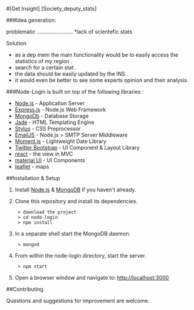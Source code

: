#[Get Insight] [Society_deputy_stats] 

###Idea generation:

problematic
........................
*lack of scientefic stats

Solution

- as a dep mem the main functionality would be to easily access the statistics of my region .
- search for a certain stat .
- the data should be easily updated by the INS .
- it would even be better to see some experts opinion and their analysis.


###Node-Login is built on top of the following libraries :

* [Node.js](http://nodejs.org/) - Application Server
* [Express.js](http://expressjs.com/) - Node.js Web Framework
* [MongoDb](http://mongodb.org/) - Database Storage
* [Jade](http://jade-lang.com/) - HTML Templating Engine
* [Stylus](http://stylus-lang.com/) - CSS Preprocessor
* [EmailJS](http://github.com/eleith/emailjs) - Node.js > SMTP Server Middleware
* [Moment.js](http://momentjs.com/) - Lightweight Date Library
* [Twitter Bootstrap](http://twitter.github.com/bootstrap/) - UI Component & Layout Library
* [react](http://twitter.github.com/bootstrap/) - the view in MVC
* [material UI](material-ui.com) - UI Components 
* [leaflet](leafletjs.com) - maps

##Installation & Setup
1. Install [Node.js](https://nodejs.org/) & [MongoDB](https://www.mongodb.org/) if you haven't already.
2. Clone this repository and install its dependencies.
		
		> download the project
		> cd node-login
		> npm install
		
3. In a separate shell start the MongoDB daemon.

		> mongod

4. From within the node-login directory, start the server.

		> npm start
		
5. Open a browser window and navigate to: [http://localhost:3000](http://localhost:3000)



##Contributing

Questions and suggestions for improvement are welcome.
